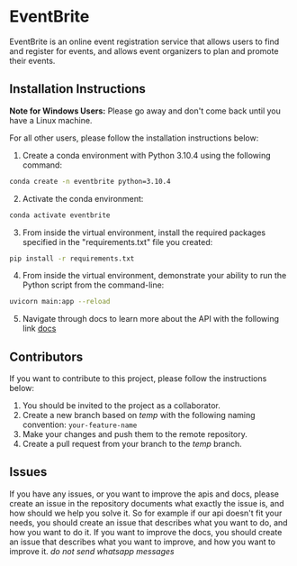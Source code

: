 # EventBrite

EventBrite is an online event registration service that allows users to find and register for events, and allows event
organizers to plan and promote their events.

## Installation Instructions

**Note for Windows Users:**
Please go away and don't come back until you have a Linux machine.

For all other users, please follow the installation instructions below:

1. Create a conda environment with Python 3.10.4 using the following command:

```bash
conda create -n eventbrite python=3.10.4
``` 

2. Activate the conda environment:

```bash
conda activate eventbrite
```

3. From inside the virtual environment, install the required packages specified in the "requirements.txt" file you
   created:

```bash
pip install -r requirements.txt
```

4. From inside the virtual environment, demonstrate your ability to run the Python script from the command-line:

```bash
uvicorn main:app --reload
```
5. Navigate through docs to learn more about the API with the following link [docs](http://127.0.0.1:8000/docs)


## Contributors
If you want to contribute to this project, please follow the instructions below:
1. You should be invited to the project as a collaborator.
2. Create a new branch based on *temp* with the following naming convention: `your-feature-name`
3. Make your changes and push them to the remote repository.
4. Create a pull request from your branch to the *temp* branch.


## Issues
If you have any issues, or you want to improve the apis and docs, please create an issue in the repository documents
what exactly the issue is, and how should we help you solve it. So for example if our api doesn't fit your needs, you
should create an issue that describes what you want to do, and how you want to do it. If you want to improve the docs,
you should create an issue that describes what you want to improve, and how you want to improve it.
*do not send whatsapp messages*
